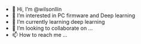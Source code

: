 - 👋 Hi, I’m @wilsonllin
- 👀 I’m interested in PC firmware and Deep learning
- 🌱 I’m currently learning deep learning
- 💞️ I’m looking to collaborate on ...
- 📫 How to reach me ...

<!---
wilsonllin/wilsonllin is a ✨ special ✨ repository because its `README.md` (this file) appears on your GitHub profile.
You can click the Preview link to take a look at your changes.
--->
